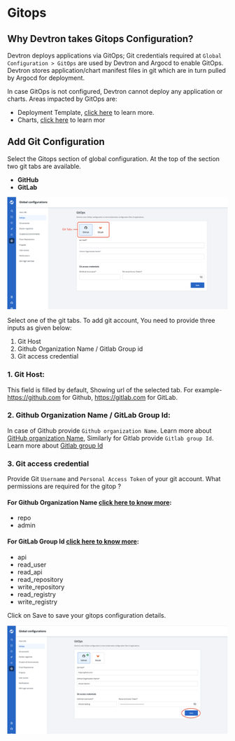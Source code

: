 # Gitops

## Why Devtron takes Gitops Configuration?
Devtron deploys applications via GitOps; Git credentials required at `Global Configuration > GitOps` are used by Devtron and Argocd to enable GitOps. Devtron stores application/chart manifest files in git which are in turn pulled by Argocd for deployment. 


In case GitOps is not configured, Devtron cannot deploy any application or charts. Areas impacted by GitOps are:

* Deployment Template, [click here](https://docs.devtron.ai/user-guide/creating-application/deployment-template) to learn more.
* Charts, [click here](https://docs.devtron.ai/user-guide/deploy-chart) to learn mor


## Add Git Configuration

Select the Gitops section of global configuration. At the top of the section two git tabs are available.

* **GitHub**
* **GitLab**

![](../../.gitbook/assets/gc-gitops-blank.png)

Select one of the git tabs. To add git account, You need to provide three inputs as given below:
1. Git Host
2. Github Organization Name / Gitlab Group id 
3. Git access credential

### 1. Git Host: 

This field is filled by default, Showing url of the selected tab. For example- https://github.com for Github, https://gitlab.com for GitLab.

### 2. Github Organization Name / GitLab Group Id:

In case of Github provide `Github organization Name`. Learn more about [GitHub organization Name](https://docs.github.com/en/github/setting-up-and-managing-organizations-and-teams/about-organizations), Similarly for Gitlab provide `Gitlab group Id`. Learn more about [Gitlab group Id]()

### 3. Git access credential

Provide Git `Username` and `Personal Access Token` of your git account. 
What permissions are required for the gitop ? 

#### For Github Organization Name [click here to know more](https://docs.github.com/en/github/authenticating-to-github/creating-a-personal-access-token):
* repo
* admin

#### For GitLab Group Id [click here to know more](https://docs.gitlab.com/ee/user/profile/personal_access_tokens.html):

* api 
* read_user 
* read_api 
* read_repository 
* write_repository 
* read_registry 
* write_registry

Click on Save to save your gitops configuration details.
 

![](../../.gitbook/assets/gc-gitops-saved.png)
